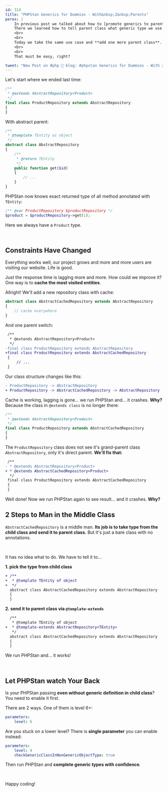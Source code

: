 ```yaml
---
id: 314
title: "PHPStan Generics for Dummies - With&nbsp;2&nbsp;Parents"
perex: |
    In previous post we talked about how to [promote generics to parent class](/blog/2021/01/04/phpstan-abstract-parent-generics-dummies/).
    There we learned how to tell parent class what generic type we use (typically from `ProductRepository` and `AbstractRepository`).
    <br>
    <br>
    Today we take the same use case and **add one more parent class**.
    <br>
    <br>
    That must be easy, right?

tweet: "New Post on #php 🐘 blog: #phpstan Generics for Dummies - With 2 Parents"
---
```


Let's start where we ended last time:


```php
/**
 * @extends AbstractRepository<Product>
 */
final class ProductRepository extends AbstractRepository
{
}
```

With abstract parent:

```php
/**
 * @template TEntity as object
 */
abstract class AbstractRepository
{
    /**
     * @return TEntity
     */
    public function get($id)
    {
        // ...
    }
}
```

<em class="fas fa-fw fa-2x fa-check text-success mb-3"></em>

PHPStan now knows exact returned type of all method annotated with `TEntity`:

```php
/** @var ProductRepository $productRepository */
$product = $productRepository->get(1);
```

Here we always have a `Product` type.

<br>

## Constraints Have Changed

Everything works well, our project grows and more and more users are visiting our website. Life is good.

Just the response time is lagging more and more. How could we improve it? One way is to **cache the most visited entities**.

Allright! We'll add a new repository class with cache:

```php
abstract class AbstractCachedRepository extends AbstractRepository
{
    // cache everywhere
}
```

And one parent switch:

```diff
 /**
  * @extends AbstractRepository<Product>
  */
-final class ProductRepository extends AbstractRepository
+final class ProductRepository extends AbstractCachedRepository
 {
     // ...
 }
```

Our class structure changes like this:

```diff
- ProductRepository -> AbstractRepository
+ ProductRepository -> AbstractCachedRepository -> AbstractRepository
```

Cache is working, lagging is gone... we run PHPStan and... it crashes. **Why?** Because the class in `@extends class` is no longer there:

```php
/**
 * @extends AbstractRepository<Product>
 */
final class ProductRepository extends AbstractCachedRepository
{
}
```

The `ProductRepository` class does not see it's grand-parent class `AbstractRepository`, only it's direct parent.
**We'll fix that:**

```diff
 /**
- * @extends AbstractRepository<Product>
+ * @extends AbstractCachedRepository<Product>
  */
 final class ProductRepository extends AbstractCachedRepository
 {
 }
```

Well done! Now we run PHPStan again to see result... and it crashes. **Why?**

## 2 Steps to Man in the Middle Class

`AbstractCachedRepository` is a middle man. **Its job is to take type from the child class and send it to parent class.** But it's just a bare class with no annotations.

<br>

It has no idea what to do. We have to tell it to...

**1. pick the type from child class**

```diff
+ /**
+  * @template TEntity of object
+  */
  abstract class AbstractCachedRepository extends AbstractRepository
  {
  }
```

**2. send it to parent class via `@template-extends`**

```diff
  /**
   * @template TEntity of object
+  * @template-extends AbstractRepository<TEntity>
   */
  abstract class AbstractCachedRepository extends AbstractRepository
  {
  }
```

We run PHPStan and... it works!

<em class="fas fa-fw fa-2x fa-check text-success mb-3"></em>

<br>

## Let PHPStan watch Your Back

Is your PHPStan passing **even without generic definition in child class**? You need to enable it first.

There are 2 ways. One of them is level 6+:

```yaml
parameters:
    level: 6
```

Are you stuck on a lower level? There is **single parameter** you can enable instead:

```yaml
parameters:
    level: 4
    checkGenericClassInNonGenericObjectType: true
```

Then run PHPStan and **complete generic types with confidence**.

<br>

Happy coding!
